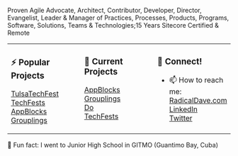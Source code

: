 Proven Agile Advocate, Architect, Contributor, Developer, Director, Evangelist, Leader & Manager of Practices, Processes, Products, Programs, Software, Solutions, Teams & Technologies;15 Years Sitecore Certified & Remote

<table><tr><td valign="top" width="33%">
  
### ⚡ Popular Projects
  
[TulsaTechFest](https://tulsatechfest.com)<br/>
[TechFests](https://techfests.com)<br/>
[AppBlocks](https://appblocks.net)<br/>
[Grouplings](https://grouplings.com)<br/>
  
  </td><td valign="top" width="33%">
  
### 🔭 Current Projects

[AppBlocks](https://appblocks.net)<br/>
[Grouplings](https://grouplings.com)<br/>
[Do](https://github.com/radical-dave/do)<br/>
[TechFests](https://techfests.com)<br/>

  </td><td valign="top" width="33%">
  
### 👯 Connect!
  
- 📫 How to reach me:<br/>
[RadicalDave.com](https://radicaldave.com)<br/>
[LinkedIn](https://linkedin.com/in/davidwalker)<br/>
[Twitter](https://twitter.com/davidwalker)<br/>
  
  </td></table>
  
💬 Fun fact: I went to Junior High School in GITMO (Guantimo Bay, Cuba)
